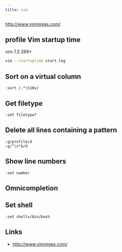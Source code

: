 ```yaml
---
title: vim
---
```


<http://www.vimninjas.com/>


## profile Vim startup time
vim 7.2.269+

```bash
vim --startuptime start.log
```

## Sort on a virtual column

```
:sort /.*\%10v/
```

## Get filetype

```
:set filetype?
```

## Delete all lines containing a pattern

```
:g/profile/d
:g/^\s*$/d
```

## Show line numbers

```
:set number
```

## Omnicompletion
<C-X><C-O>

## Set shell

```
:set shell=/bin/bash
```

## Links
* http://www.vimregex.com/

<!-- set a modeline -->
<!-- vim: set nospell: -->
